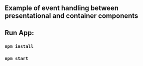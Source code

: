 
## Example of event handling between presentational and container components

## Run App:

### `npm install`

### `npm start`



